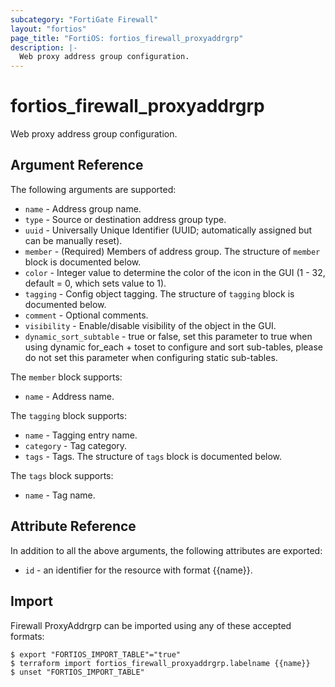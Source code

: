 ```yaml
---
subcategory: "FortiGate Firewall"
layout: "fortios"
page_title: "FortiOS: fortios_firewall_proxyaddrgrp"
description: |-
  Web proxy address group configuration.
---
```


# fortios_firewall_proxyaddrgrp
Web proxy address group configuration.

## Argument Reference

The following arguments are supported:

* `name` - Address group name.
* `type` - Source or destination address group type.
* `uuid` - Universally Unique Identifier (UUID; automatically assigned but can be manually reset).
* `member` - (Required) Members of address group. The structure of `member` block is documented below.
* `color` - Integer value to determine the color of the icon in the GUI (1 - 32, default = 0, which sets value to 1).
* `tagging` - Config object tagging. The structure of `tagging` block is documented below.
* `comment` - Optional comments.
* `visibility` - Enable/disable visibility of the object in the GUI.
* `dynamic_sort_subtable` - true or false, set this parameter to true when using dynamic for_each + toset to configure and sort sub-tables, please do not set this parameter when configuring static sub-tables.

The `member` block supports:

* `name` - Address name.

The `tagging` block supports:

* `name` - Tagging entry name.
* `category` - Tag category.
* `tags` - Tags. The structure of `tags` block is documented below.

The `tags` block supports:

* `name` - Tag name.


## Attribute Reference

In addition to all the above arguments, the following attributes are exported:
* `id` - an identifier for the resource with format {{name}}.

## Import

Firewall ProxyAddrgrp can be imported using any of these accepted formats:
```
$ export "FORTIOS_IMPORT_TABLE"="true"
$ terraform import fortios_firewall_proxyaddrgrp.labelname {{name}}
$ unset "FORTIOS_IMPORT_TABLE"
```
